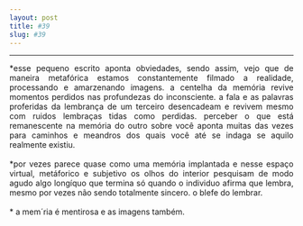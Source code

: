 ```yaml
---
layout: post
title: #39
slug: #39
---
```

---
<p class="description" style="text-align: justify;">
*esse pequeno escrito aponta obviedades, sendo assim, vejo que de maneira metafórica estamos constantemente filmado a realidade, processando e amarzenando imagens. a centelha da memória revive momentos perdidos nas profundezas do inconsciente.  a fala e as palavras proferidas da lembrança de um terceiro desencadeam e revivem mesmo com ruidos  lembraças tidas como perdidas. perceber o que está remanescente na memória do outro sobre você aponta muitas das vezes para caminhos e meandros dos quais você até se indaga se aquilo realmente existiu. 
<br>
<br>
*por vezes parece quase como uma memória implantada e nesse espaço virtual, metáforico e subjetivo os olhos do interior pesquisam de modo agudo algo longíquo que termina só quando o individuo afirma que lembra, mesmo por vezes não sendo totalmente sincero. o blefe do lembrar.
<br>
<br>
* a mem´ria é mentirosa e as imagens também.
